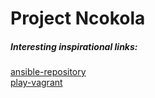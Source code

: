Project Ncokola
===============


##### Interesting inspirational links:
[ansible-repository](https://github.com/gaspaio/ansible-repository)  
[play-vagrant](https://github.com/torbjokv/play-vagrant)  
